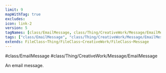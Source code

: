 ```yaml
---
limit: 9
mapWithTag: true
excludes:
icon: link-2
version: 5
tagNames: [class/EmailMessage, class/Thing/CreativeWork/Message/EmailMessage, schema-org/EmailMessage]
tags: ["class/EmailMessage", "class/Thing/CreativeWork/Message/EmailMessage"]
extends: FileClass~Thing/FileClass~CreativeWork/FileClass~Message
---
```


#class/EmailMessage
#class/Thing/CreativeWork/Message/EmailMessage


An email message.

